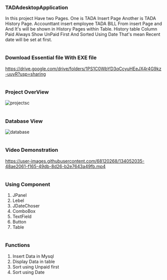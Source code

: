 ### TADAdesktopApplication

In this project Have two Pages. One is TADA Insert Page Another is TADA History Page. Accounttant insert employee TADA BILL From insert Page and And It's will be shown in History Pages within Table. History table Column Paid Always Show UnPaid First And Sorted Using Date That's mean Recent date will be set at first.
#

### Download Essential file With EXE file 
https://drive.google.com/drive/folders/1PS1C0WbYD3qCcyuHEeJX4r4G9kz-uuyR?usp=sharing
#

### Project OverView

![projectsc](https://user-images.githubusercontent.com/68120268/134051103-0799f54d-b300-4743-833b-9f11a81c1be8.jpg)

#

### Database View

![database](https://user-images.githubusercontent.com/68120268/134051197-b312c085-ebab-4934-8d38-04bbac7d555a.jpg)
#

### Video Demonstration

 https://user-images.githubusercontent.com/68120268/134052035-48ae2061-f165-49db-8d26-b2e7643a49fb.mp4

#

### Using Component
 1. JPanel
 2. Lebel
 3. JDateChoser
 4. ComboBox
 5. TextField
 6. Button
 7. Table

#

### Functions

 1. Insert Data in Mysql
 2. Display Data in table
 3. Sort using Unpaid first
 4. Sort using Date
